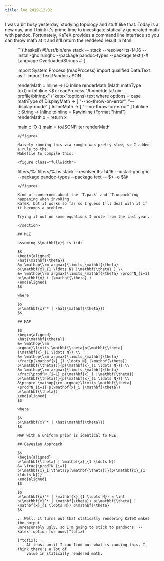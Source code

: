 ```yaml
---
title: log 2019-12-02
---
```


<section>
I was a bit busy yesterday, studying topology and stuff like that.
Today is a new day, and I think it's prime time to investigate statically
generated math with pandoc. Fortunately, KaTeX provides a command line
interface so you can throw math at it and it'll return the rendered result in
html.

<figure class="fullwidth">
```{.haskell}
#!/usr/bin/env stack
-- stack --resolver lts-14.16 --install-ghc runghc --package pandoc-types --package text
{-# Language OverloadedStrings #-}

import System.Process (readProcess)
import qualified Data.Text as T
import Text.Pandoc.JSON

renderMath :: Inline -> IO Inline
renderMath (Math mathType text) =
  toInline <$> readProcess "/home/delta/.nix-profile/bin/npx" ("katex":options) text
    where
  options = case mathType of
    DisplayMath -> [ "--no-throw-on-error", "--display-mode" ]
    InlineMath ->  [ "--no-throw-on-error" ]
  toInline :: String -> Inline
  toInline = RawInline (Format "html")
renderMath x = return x

main :: IO ()
main = toJSONFilter renderMath
```
</figure>

Naively running this via runghc was pretty slow, so I added a rule to the
Makefile to compile this:

<figure class="fullwidth">
```
filters/%: filters/%.hs
	stack --resolver lts-14.16 --install-ghc ghc --package pandoc-types --package text -- $< -o $@
```
</figure>

Kind of concerned about the `T.pack` and `T.unpack`ing happening when invoking
KaTeX, but it works so far so I guess I'll deal with it if it becomes a problem.

Trying it out on some equations I wrote from the last year.

</section>

## MLE

assuming $\mathbf{x}$ is iid:

$$
\begin{aligned}
\hat{\mathbf{\theta}}
&= \mathop{\rm argmax}\limits_\mathbf{\theta} p(\mathbf{x}_{1 \ldots N} |\mathbf{\theta} ) \\
&= \mathop{\rm argmax}\limits_\mathbf{\theta} \prod^N_{i=1} p(\mathbf{x}_i |\mathbf{\theta} )
\end{aligned}
$$

where

$$
p(\mathbf{x}^* | \hat{\mathbf{\theta}})
$$

## MAP

$$
\begin{aligned}
\hat{\mathbf{\theta}}
&= \mathop{\rm argmax}\limits_\mathbf{\theta}p(\mathbf{\theta} |\mathbf{x}_{1 \ldots N}) \\
&= \mathop{\rm argmax}\limits_\mathbf{\theta} \frac{p(\mathbf{x}_{1 \ldots N} |\mathbf{\theta}) p(\mathbf{\theta})}{p(\mathbf{x}_{1 \ldots N})} \\
&= \mathop{\rm argmax}\limits_\mathbf{\theta} \frac{\prod^N_{i=1} p(\mathbf{x}_i |\mathbf{\theta}) p(\mathbf{\theta})}{p(\mathbf{x}_{1 \ldots N})} \\
&\propto \mathop{\rm argmax}\limits_\mathbf{\theta} \prod^N_{i=1} p(\mathbf{x}_i |\mathbf{\theta}) p(\mathbf{\theta})
\end{aligned}
$$

where

$$
p(\mathbf{x}^* | \hat{\mathbf{\theta}})
$$

MAP with a uniform prior is identical to MLE.

## Bayesian Approach

$$
\begin{aligned}
p(\mathbf{\theta} | \mathbf{x}_{1 \ldots N})
&= \frac{\prod^N_{i=1} p(\mathbf{x}_i|\theta)p(\mathbf{\theta})}{p(\mathbf{x}_{1 \ldots N})}
\end{aligned}
$$

$$
p(\mathbf{x}^* | \mathbf{x}_{1 \ldots N}) = \int p(\mathbf{x}^* | \mathbf{\theta}) p(\mathbf{\theta} | \mathbf{x}_{1 \ldots N}) d\mathbf{\theta}
$$

...Well, it turns out that statically rendering KaTeX makes the output
unreasonably ugly, so I'm going to stick to pandoc's `--katex` option for now.[^tofix]

[^tofix]:
	At least until I can find out what is causing this. I think there's a lot of
	value in statically rendered math.
